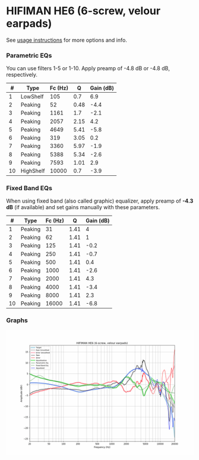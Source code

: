 # HIFIMAN HE6 (6-screw, velour earpads)
See [usage instructions](https://github.com/jaakkopasanen/AutoEq#usage) for more options and info.

### Parametric EQs
You can use filters 1-5 or 1-10. Apply preamp of -4.8 dB or -4.8 dB, respectively.

|   # | Type      |   Fc (Hz) |    Q |   Gain (dB) |
|-----|-----------|-----------|------|-------------|
|   1 | LowShelf  |       105 | 0.7  |         6.9 |
|   2 | Peaking   |        52 | 0.48 |        -4.4 |
|   3 | Peaking   |      1161 | 1.7  |        -2.1 |
|   4 | Peaking   |      2057 | 2.15 |         4.2 |
|   5 | Peaking   |      4649 | 5.41 |        -5.8 |
|   6 | Peaking   |       319 | 3.05 |         0.2 |
|   7 | Peaking   |      3360 | 5.97 |        -1.9 |
|   8 | Peaking   |      5388 | 5.34 |        -2.6 |
|   9 | Peaking   |      7593 | 1.01 |         2.9 |
|  10 | HighShelf |     10000 | 0.7  |        -3.9 |

### Fixed Band EQs
When using fixed band (also called graphic) equalizer, apply preamp of **-4.3 dB** (if available) and set gains manually with these parameters.

|   # | Type    |   Fc (Hz) |    Q |   Gain (dB) |
|-----|---------|-----------|------|-------------|
|   1 | Peaking |        31 | 1.41 |         4   |
|   2 | Peaking |        62 | 1.41 |         1   |
|   3 | Peaking |       125 | 1.41 |        -0.2 |
|   4 | Peaking |       250 | 1.41 |        -0.7 |
|   5 | Peaking |       500 | 1.41 |         0.4 |
|   6 | Peaking |      1000 | 1.41 |        -2.6 |
|   7 | Peaking |      2000 | 1.41 |         4.3 |
|   8 | Peaking |      4000 | 1.41 |        -3.4 |
|   9 | Peaking |      8000 | 1.41 |         2.3 |
|  10 | Peaking |     16000 | 1.41 |        -6.8 |

### Graphs
![](./HIFIMAN%20HE6%20(6-screw,%20velour%20earpads).png)
